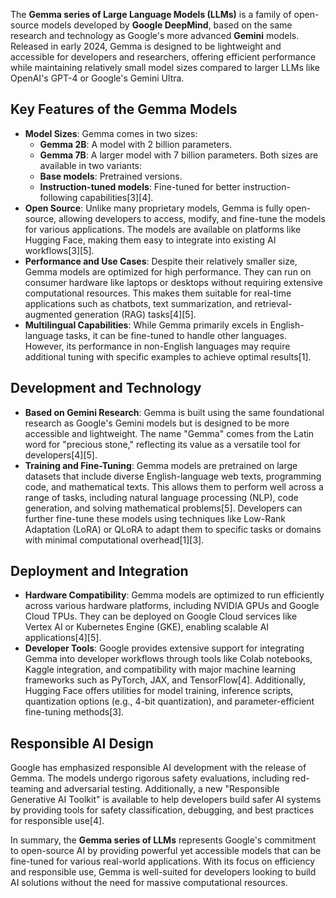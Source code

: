 The **Gemma series of Large Language Models (LLMs)** is a family of open-source models developed by **Google DeepMind**, based on the same research and technology as Google's more advanced **Gemini** models. Released in early 2024, Gemma is designed to be lightweight and accessible for developers and researchers, offering efficient performance while maintaining relatively small model sizes compared to larger LLMs like OpenAI's GPT-4 or Google's Gemini Ultra.

## Key Features of the Gemma Models

- **Model Sizes**: Gemma comes in two sizes:
  - **Gemma 2B**: A model with 2 billion parameters.
  - **Gemma 7B**: A larger model with 7 billion parameters.
  Both sizes are available in two variants:
  - **Base models**: Pretrained versions.
  - **Instruction-tuned models**: Fine-tuned for better instruction-following capabilities\[3]\[4].
- **Open Source**: Unlike many proprietary models, Gemma is fully open-source, allowing developers to access, modify, and fine-tune the models for various applications. The models are available on platforms like Hugging Face, making them easy to integrate into existing AI workflows\[3]\[5].
- **Performance and Use Cases**: Despite their relatively smaller size, Gemma models are optimized for high performance. They can run on consumer hardware like laptops or desktops without requiring extensive computational resources. This makes them suitable for real-time applications such as chatbots, text summarization, and retrieval-augmented generation (RAG) tasks\[4]\[5].
- **Multilingual Capabilities**: While Gemma primarily excels in English-language tasks, it can be fine-tuned to handle other languages. However, its performance in non-English languages may require additional tuning with specific examples to achieve optimal results\[1].

## Development and Technology

- **Based on Gemini Research**: Gemma is built using the same foundational research as Google's Gemini models but is designed to be more accessible and lightweight. The name "Gemma" comes from the Latin word for "precious stone," reflecting its value as a versatile tool for developers\[4]\[5].
- **Training and Fine-Tuning**: Gemma models are pretrained on large datasets that include diverse English-language web texts, programming code, and mathematical texts. This allows them to perform well across a range of tasks, including natural language processing (NLP), code generation, and solving mathematical problems\[5]. Developers can further fine-tune these models using techniques like Low-Rank Adaptation (LoRA) or QLoRA to adapt them to specific tasks or domains with minimal computational overhead\[1]\[3].

## Deployment and Integration

- **Hardware Compatibility**: Gemma models are optimized to run efficiently across various hardware platforms, including NVIDIA GPUs and Google Cloud TPUs. They can be deployed on Google Cloud services like Vertex AI or Kubernetes Engine (GKE), enabling scalable AI applications\[4]\[5].
- **Developer Tools**: Google provides extensive support for integrating Gemma into developer workflows through tools like Colab notebooks, Kaggle integration, and compatibility with major machine learning frameworks such as PyTorch, JAX, and TensorFlow\[4]. Additionally, Hugging Face offers utilities for model training, inference scripts, quantization options (e.g., 4-bit quantization), and parameter-efficient fine-tuning methods\[3].

## Responsible AI Design

Google has emphasized responsible AI development with the release of Gemma. The models undergo rigorous safety evaluations, including red-teaming and adversarial testing. Additionally, a new "Responsible Generative AI Toolkit" is available to help developers build safer AI systems by providing tools for safety classification, debugging, and best practices for responsible use\[4].

In summary, the **Gemma series of LLMs** represents Google's commitment to open-source AI by providing powerful yet accessible models that can be fine-tuned for various real-world applications. With its focus on efficiency and responsible use, Gemma is well-suited for developers looking to build AI solutions without the need for massive computational resources.

&#x20;
